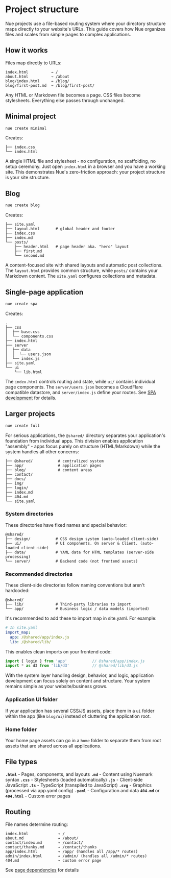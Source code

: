 
# Project structure
Nue projects use a file-based routing system where your directory structure maps directly to your website's URLs. This guide covers how Nue organizes files and scales from simple pages to complex applications.



## How it works

Files map directly to URLs:

```
index.html          → /
about.html          → /about
blog/index.html     → /blog/
blog/first-post.md  → /blog/first-post/
```

Any HTML or Markdown file becomes a page. CSS files become stylesheets. Everything else passes through unchanged.

## Minimal project

```bash
nue create minimal
```

Creates:

```
├── index.css
└── index.html
```

A single HTML file and stylesheet - no configuration, no scaffolding, no setup ceremony. Just open `index.html` in a browser and you have a working site. This demonstrates Nue's zero-friction approach: your project structure is your site structure.


## Blog

```bash
nue create blog
```
Creates:

```
├── site.yaml
├── layout.html       # global header and footer
├── index.css
├── index.md
└── posts/
    ├── header.html   # page header aka. "hero" layout
    ├── first.md
    └── second.md
```

A content-focused site with shared layouts and automatic post collections. The `layout.html` provides common structure, while `posts/` contains your Markdown content. The `site.yaml` configures collections and metadata.



## Single-page application

```bash
nue create spa
```

Creates:

```
.
├── css
│  ├── base.css
│  └── components.css
├── index.html
├── server
│  ├── data
│  │  └── users.json
│  └── index.js
├── site.yaml
└── ui
    └── lib.html
```

The `index.html` controls routing and state, while `ui/` contains individual page components. The `server/users.json` becomes a CloudFlare compatible datastore, and `server/index.js` define your routes. See [SPA development](single-page-apps) for details.


## Larger projects

```bash
nue create full
```

For serious applications, the `@shared/` directory separates your application's foundation from individual apps. This division enables application "assembly" - apps focus purely on structure (HTML/Markdown) while the system handles all other concerns:

```
├── @shared/           # centralized system
├── app/               # application pages
├── blog/              # content areas
├── contact/
├── docs/
├── img/
├── login/
├── index.md
├── 404.md
└── site.yaml
```

### System directories

These directories have fixed names and special behavior:

```
@shared/
├── design/           # CSS design system (auto-loaded client-side)
├── ui/               # UI components. On server & Client. (auto-loaded client-side)
├── data/             # YAML data for HTML templates (server-side processing)
└── server/           # Backend code (not frontend assets)
```

### Recommended directories
These client-side directories follow naming conventions but aren't hardcoded:

```
@shared/
├── lib/              # Third-party libraries to import
└── app/              # Business logic / data models (imported)
```

It's recommended to add these to import map in site.yaml. For example:

```yaml
# In site.yaml
import_map:
  app: /@shared/app/index.js
  lib: /@shared/lib/
```

This enables clean imports on your frontend code:

```javascript
import { login } from 'app'           // @shared/app/index.js
import * as d3 from 'lib/d3'          // @shared/lib/d3.js
```

With the system layer handling design, behavior, and logic, application development can focus solely on content and structure. Your system remains simple as your website/business grows.


### Application UI folder
If your application has several CSS/JS assets, place them in a `ui` folder within the app (like `blog/ui`) instead of cluttering the application root.

### Home folder
Your home page assets can go in a `home` folder to separate them from root assets that are shared across all applications.


## File types

**`.html`** - Pages, components, and layouts
**`.md`** - Content using Nuemark syntax
**`.css`** - Stylesheets (loaded automatically)
**`.js`** - Client-side JavaScript
**`.ts`** - TypeScript (transpiled to JavaScript)
**`.svg`** - Graphics (processed via app.yaml config)
**`.yaml`** - Configuration and data
**`404.md`** or **`404.html`** - Custom error pages


## Routing
File names determine routing:

```
index.html             → /
about.md               → /about/
contact/index.md       → /contact/
contact/thanks.md      → /contact/thanks
app/index.html         → /app/ (handles all /app/* routes)
admin/index.html       → /admin/ (handles all /admin/* routes)
404.md                 → custom error page
```

See [page dependencies](page-dependencies) for details



